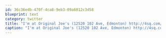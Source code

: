 ```yaml
---
id: 36c36edb-470f-4ca8-9eb3-09a6012c3d58
blueprint: text
category: twitter
title: "I'm at Original Joe's (12520 102 Ave, Edmonton) http://4sq.com/lrntOq"
caption: "I'm at Original Joe's (12520 102 Ave, Edmonton) http://4sq.com/lrntOq"
---
```


